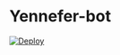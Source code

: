 # Yennefer-bot
[![Deploy](https://www.herokucdn.com/deploy/button.svg)](https://heroku.com/deploy?template=https://github.com/arnavpanigrahi/discord-bot/tree/master)
